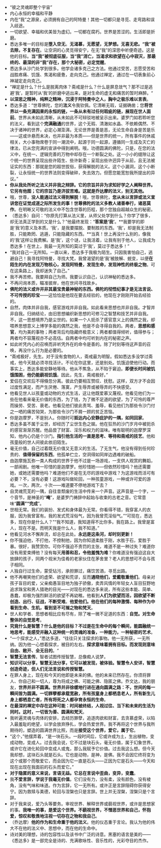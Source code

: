 - “彼之灵魂即整个宇宙”
- 内心永恒的幸福和平静
- 内在“我”之源泉，必须拥有自己的阿特曼！其他一切都只是寻觅、走弯路和误入歧途。
- 一切欲望、幸福和优美皆为虚幻。一切都在腐朽。世界是苦涩的。生活即是折磨。
- 悉达多唯一的目标是**堕入空无**。**无渴慕，无愿望，无梦想。无喜无悲。“我”被去除，不复存在**。让空洞的心灵觅得安宁，在无“我”的深思中听便奇迹。这是他的目标。**当“我”被彻底征服，当“我”消亡，当渴求和欲望在心中寂灭，那最终的、最深的非“我”存在，那个大秘密，必定觉醒**。
- 悉达多从沙门处学到很多。他学会诸多克己之方法。他通过受苦，志愿受苦和战胜疼痛、饥饿、焦渴和疲惫，走向克己。他通过禅定，通过在一切表象前心神凝定走向克己。
- “禅定是什么？什么是脱离肉体？斋戒是什么？什么是屏息敛气？那不过是逃避‘我’，是暂时从‘我’的折磨中逃出来，是对生命的虚无和痛苦的暂时麻醉。“
- **以深思之精神，纯粹之精神，沉浸于阿特曼中之人，胸中之极乐难以言表**。
- 悉达多道：“世尊佛陀，您的**法义**令我钦佩。它清晰无瑕，证据确凿；您**将世界以一条充满因果的永恒的链，一条从未有过任何瑕疵的链，展现在世人面前**。世界从未如此清晰，从未如此不可辩驳地被呈示出来。婆罗门如若聆听您的法义，看到这个**完满融通**的世界，这个无瑕、清澈如水晶、不依赖偶然、不决于诸神的世界，必定心潮澎湃。无论世界是善是恶，无论生命自身是苦是乐——这或许悬而未决，也并非最为本质——但是世界的统一，所有事件的休戚相关，大小事物席卷于同一潮流中，起源于同一起源，遵循同一生成及灭亡的律法，已从您完满的宣讲中得到阐明。哦，功德圆满的佛陀，只是，在您的法义中，在统一、逻辑完善的万物中却存在一个断裂之处。这一小小的缝隙让这个统一的世界呈现出些许陌生、些许新奇；呈现出些许迥异于从前，且无法被证实的东西：那就是您的超世拔俗，获得解脱的法义。这个小漏洞，这个小断裂，让永恒统一的世界法则变得破碎，失去效力。但愿您能宽恕我所提出的异议。”
- **你从我处所听之法义并非我之辩辞。它的宗旨并非为求知好学之人阐释世界。它另有他图；它的宗旨乃是济拔苦难。这就是乔达摩的法义，别无其他。**
- 哦，世尊，**没人能通过法义得到解脱**！哦，世尊佛陀，**您从未以言辞或法义宣讲您在证觉成道之际所发生的事！**世尊佛陀的法义多教人**诸善奉行，诸恶莫作**。在明晰又可敬的法义中不包含世尊的历程，那个您独自超越众生的秘密。
- （悉达多）自问：“你原先打算从法义里，从师父处学到什么？你学了很多，却无法真正学到的又是什么？”他最终发现：“**答案是‘我’**。**我要学的即是‘我’的意义及本质。‘我’，是我要摆脱、要制胜的东西。‘我’，却是我无法制胜，只能欺罔、逃遁，只能隐藏的东西。**当真！世上再没什么别的，像我的‘我’这样让我费解。是‘我’，这个谜，让我活着，让我有别于他人，让我成为悉达多！在世上，我最一无所知的莫过于‘我’，莫过于悉达多！”
- “我对自己一无所知。一直以来，悉达多于我极为陌生。只因我害怕自己，逃避自己！我寻找阿特曼，寻找大梵，我曾渴望的是‘我’被肢解、蜕变，以便**在陌生的内在发现万物核心，发现阿特曼，发现生命，发现神性的终极之物**。可在这条路上，我却迷失了自己。”
- 我不再苦修。我要拜自己为师。我要认识自己，认识神秘的悉达多。
- 不再问询本质，瞄准彼岸，他在世间寻找故乡。
- **佛陀的法义或许并非其最宝贵最神秘的东西。佛陀的彻悟纪事才是无法言说、不可传授的珍宝**——这恰恰是他现在要去经验的，他现在才刚刚开始去经验的。
- 自然，肉体并非自我，感官游戏并非自我。如此看来思想也并非自我。才智并非自我。归纳结论，由旧思想编织新思想的可修习之智慧和技艺并非自我。不，这一思想境界乃是尘世的。如果一个人扼杀了感官意义上的偶然之我，却喂养思想意义上博学多能的偶然之我，他是不会寻得自我的。两者，**思想和感官**，均为美的事物；两者背后均隐藏终极意义；两者都值得倾听，值得参与；两者均不容蔑视亦不必高估。自两者中均可听到内在的秘密之声。
- 如此听凭内心的召唤而非听凭外在的命令是善的。除了时刻等待这声音的召唤，再没什么行为是必要的。
- “斋戒极好，先生。对于没有食物的人，斋戒最为明智。假如悉达多没学过斋戒，他今天就必须寻找活计。不论在你这里，还是别处。饥饿迫使他行动。而事实上，悉达多能安静地等待。他从不焦急，从不陷于窘迫。**即便长时间被饥饿围困，他仍能藐视饥饿**。因此，先生，斋戒极好。”
- 爱侣在交欢后不得倏忽分离。彼此仍要相互赞叹、抚慰。这样，双方才不会因过度性满足，而产生厌倦、落寞，产生辱弄或被辱弄的不快感受。
- 他看见世人以孩童或动物的方式生活，这让他既爱慕又蔑视。他看见他们为一些在他看来毫无价值的东西，为了钱，为了微不足道的欲望，为了可怜的尊严而操劳、受苦、衰老。他看见他们彼此责骂、羞辱，看见他们为那些令沙门付之一哂的痛苦恸哭，为那些令沙门不屑一顾的贫乏苦恼。
- 你是迦摩罗，不是别人。你随时可**抵达内心安静庇护的一隅，如同回家**。
- 悉达多虽不属于尘世，却经历了尘世生色之娱。他在狂热的沙门岁月中被扼杀的感官渐渐苏醒。他品尝了财富、淫乐和权力的滋味。唯有聪明的迦摩罗深知，他内心仍是个沙门。**指引他生活的一直是思考、等待和斋戒的技艺**。他和孩童般的世人间彼此依旧陌生。
- 毫无价值，自己过着既无价值又无意义的生活。了无生气，他没有得到任何珍贵的、**值得保留的东西**。他孤单伫立，空洞得如同岸边遇难的破船。
- 由迦摩施瓦弥一类人构成的世界于他不过是一场游戏，一支供人观赏的舞蹈，一部闹剧。他唯一珍惜的是迦摩罗。他珍惜她——但依然珍惜吗？他还需要她，或她还需要他吗？难道他们不是在无尽的游戏中游戏？为这游戏而活可有必要？不，没有必要！这游戏叫做轮回，一种孩童游戏，一种或许可爱的游戏。一次，两次，十次——难道要不停地游戏下去？
- 自灵魂荒芜的一隅，自往昔颓废的生活中传来一个声音。这声音是一个字，一个音节，是神圣的“**唵**”，是婆罗门祷辞中起始与收束的古老之音。它常意味“**圆满”“完成**”。
- 世相无常。我们的装扮、发式和身体最为无常。你看得不错，我穿富人的衣服，因为我曾富有。我的发式荒淫俗气，因为我曾荒淫俗气。”“可现在，悉达多，现在你是什么人？”“我不知道，我知道得不比你多。我在路上。我曾是富人，现在不是。而明天我是什么人，我不知道。”
- 他看见河水不懈奔流，却总在此处。**永远是这条河，却时刻更新！**
- 你不强迫他，不打他，不控制他，因为你知道柔胜于刚，水胜于石，爱胜于暴。很好，我赞赏你。可你不强迫不责罚的主张，难道不是一种过失？难道你没有用爱束缚他？没有每天**用善和忍，令他羞愧为难**？你难道没有强迫这自大放肆的孩子，同两个视米为佳肴的老家伙住在茅舍里？老人的思想可不会与孩子相同。
- 人独自行过生命，蒙受玷污，承担罪过，痛饮苦酒，寻觅出路。
- 他不再嘲笑他们的虚荣、欲望和荒谬，反而**通晓他们，爱戴敬重他们**。母亲对孩子盲目的爱，父亲痴愚盲目地为独子骄傲，卖弄风情的年轻女人盲目狂野地追求珠宝和男人猎艳的目光——对现在的悉达多来说，所有这些本能、简单、愚蠢，却极为强烈鲜活的欲望不再幼稚。他看到**人们为欲望而活，因欲望不断创造、出行、征战，不断受难**。**他爱他们。他在他们的每种激情、每种作为中看到生命、生机，看到坚不可摧之物和梵天**。
- 世人和学者、思想者相比应有尽有，除了唯一微不足道的东西：**自觉。对生命整体的自觉思考**。
- **究竟什么是智慧？什么是他的目标？不过是在生命中的每个瞬间，能圆融统一地思考，能感受并融入这种统一的灵魂的准备，一种能力，一种秘密的艺术**。
- “一个探求之人，”悉达多道，“往往只关注探求的事物。他一无所获，一无所纳。因为他一心想着探求，被目的左右。**探求意味着拥有目标。而发现则意味自由、敞开、全无目的**。“
- **智慧无法言传**。智者试图传授智慧，总像痴人说梦。
- **知识可以分享，智慧无法分享，它可以被发现，被体验。智慧令人安详，智慧创造奇迹，但人们无法言说和传授智慧。**
- 在罪人身上，现在和今天的他即是未来的佛。他的未来已然存在。你须将罪人、你自己和一切人，尊为将成之佛、可能之佛、隐匿之佛。乔文达，我的朋友，**世界并非不圆满。世界并非徐缓地行进在通向圆满之路：不，世间的每一瞬间皆为圆满。一切罪孽都承载宽赦，所有孩童身上都栖息老人，所有新生儿身上都栖息亡者，所有将死之人都孕育永恒的生命**。
- **在最深的禅定中存在这种可能：时间被终结，人视过往、当下和未来的生活为同时。这时，一切皆为善、圆满和梵天**。
- 我听遍灵魂与肉体的安排，去经历罪孽，追逐肉欲和财富，去贪慕虚荣，以陷入最羞耻的绝望，以学会放弃挣扎，学会热爱世界。我不再将这个世界与我所期待的，塑造的圆满世界比照，而是**接受这个世界，爱它，属于它**。
- “这个，”他摆弄着，“是一块石头。一段时间后，它或许成为土，生出植物，变成动物，变成人。过去我会说，它不过是块石头，毫无价值，属于幻象世界。或许它在进化轮回中变成人或鬼，那么我赋予它价值。过去我这么想。但今天我却想，这块石头就是石头。它也是动物，是神，是佛。我不会因它终将变为这个或那个而敬爱它，而会因为它一直是石头——正因为它是石头——今天和现在出现在我面前的石头而爱它。”
- **对于隐匿的意义来说，言语无益。它总在言说中歪曲，变异，变蠢**。
- 我**不爱言辞，学说于我毫无价值**。它们没有力，没有柔，没有颜色，没有棱角，没有气味和味道。作为言辞，它一无所有。或许正是言辞阻碍你获得安宁。因为救赎与美德，轮回与涅槃也只是言辞。世上并无涅槃，涅槃只是个言辞。
- 对于我来说，爱乃头等要务。审视世界、解释世界或藐视世界，或许是思想家的事。**我唯一的事，是爱这个世界。不藐视世界，不憎恶世界和自己，怀抱爱，惊叹和敬畏地注视一切存在之物和我自己**。
- （乔达摩）**他的作为和生命重于他的法义**。他的仪态重于言论。我认为他的伟大不在他的法义中、思想中，而在他的生命中。
- 诗对美的理想，诗的包容性以及该书中广泛的诗意。黑塞的语言是美的——《悉达多》是一部完全是诗的、充满歌咏性、音乐性的，光彩夺目的杰作。
